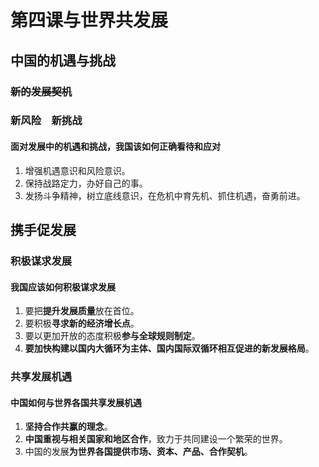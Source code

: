 # 第四课与世界共发展

## 中国的机遇与挑战

### ~~新的发展契机~~

### 新风险&emsp;新挑战

#### 面对发展中的机遇和挑战，我国该如何正确看待和应对

1. 增强机遇意识和风险意识。
2. 保持战路定力，办好自己的事。
3. 发扬斗争精神，树立底线意识，在危机中育先机、抓住机遇，奋勇前进。

## 携手促发展

### 积极谋求发展

#### 我国应该如何积极谋求发展

1. 要把<b>提升发展质量</b>放在首位。
2. 要积极<b>寻求新的经济增长点</b>。
3. 要以更加开放的态度积极<b>参与全球规则制定</b>。
4. <b>要加快构建以国内大循环为主体、国内国际双循环相互促进的新发展格局</b>。

### 共享发展机遇

#### 中国如何与世界各国共享发展机遇

1. <b>坚持合作共赢的理念</b>。
2. <b>中国重视与相关国家和地区合作</b>，致力于共同建设一个繁荣的世界。
3. 中国的发展<b>为世界各国提供市场、资本、产品、合作契机</b>。